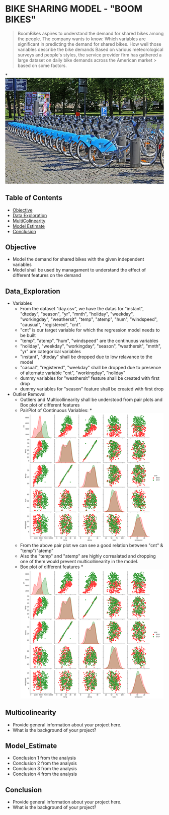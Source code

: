 # BIKE SHARING MODEL - "BOOM BIKES" 
> BoomBikes aspires to understand the demand for shared bikes among the people. 
> The company wants to know: 
> Which variables are significant in predicting the demand for shared bikes.
> How well those variables describe the bike demands
> Based on various meteorological surveys and people's styles, the service provider firm has gathered a large dataset on daily bike demands across the American market > based on some factors.

*![Book logo](/BSS.jpg)

## Table of Contents
* [Objective](#Objective)
* [Data Exploration](#Data_Exploration)
* [MultiColinearity](#Multicolinearity)
* [Model Estimate](#Model_Estimate)
* [Conclusion](#Conclusion)

<!-- You can include any other section that is pertinent to your problem -->

## Objective
- Model the demand for shared bikes with the given independent variables
- Model shall be used by managament to understand the effect of different features on the demand
<!-- You don't have to answer all the questions - just the ones relevant to your project. -->

## Data_Exploration
-  Variables
    -   From the dataset "day.csv", we have the datas for "instant", "dteday", "season", "yr", "mnth", "holiday", "weekday", "workingday", "weathersit", "temp",    "atemp", "hum", "windspeed", "causual", "registered", "cnt". 
    -   "cnt" is our target variable for which the regression model needs to be built
    -   "temp", "atemp", "hum", "windspeed" are the continuous variables
    -   "holiday", "weekday", "workingday", "season", "weathersit", "mnth", "yr" are categorical variables
    -   "instant", "dteday" shall be dropped due to low relavance to the model 
    -   "casual", "registered", "weekday" shall be dropped due to presence of alternate variable "cnt", "workingday", "holiday"
    -   dummy variables for "weathersit" feature shall be created with first drop
    -   dummy variables for "season" feature shall be created with first drop
- Outlier Removal
    -   Outliers and Multicollinearity shall be understood from pair plots and Box plot of different features
    -   PairPlot of Continuous Variables:
*![Book logo](/PP_BS_YR.png)
    -   From the above pair plot we can see a good relation between "cnt" & "temp"/"atemp"
    -   Also the "temp" and "atemp" are highly correalated and dropping one of them would prevent multicollinearity in the model.
    -   Box plot of different features
    *![Book logo](/PP_BS_YR.png)


## Multicolinearity
- Provide general information about your project here.
- What is the background of your project?

## Model_Estimate
- Conclusion 1 from the analysis
- Conclusion 2 from the analysis
- Conclusion 3 from the analysis
- Conclusion 4 from the analysis

## Conclusion
- Provide general information about your project here.
- What is the background of your project?
<!-- You don't have to answer all the questions - just the ones relevant to your project. -->
